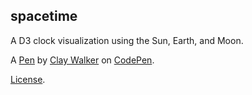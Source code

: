 spacetime
---------
A D3 clock visualization using the Sun, Earth, and Moon.

A [Pen](http://codepen.io/clayzermk1/pen/zkKmc) by [Clay Walker](http://codepen.io/clayzermk1) on [CodePen](http://codepen.io/).

[License](http://codepen.io/clayzermk1/pen/zkKmc/license).